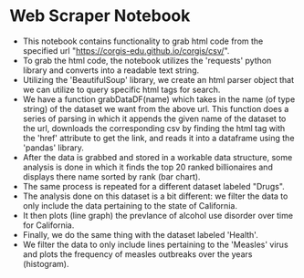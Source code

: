 # Web Scraper Notebook
- This notebook contains functionality to grab html code from the specified url "https://corgis-edu.github.io/corgis/csv/". 
- To grab the html code, the notebook utilizes the 'requests' python library and converts into a readable text string.
- Utilizing the 'BeautifulSoup' library, we create an html parser object that we can utilize to query specific html tags for search.
- We have a function grabDataDF(name) which takes in the name (of type string) of the dataset we want from the above url. This function does a series of parsing in which it appends the given name of the dataset to the url, downloads the corresponding csv by finding the <a/> html tag with the 'href' attribute to get the link, and reads it into a dataframe using the 'pandas' library.
- After the data is grabbed and stored in a workable data structure, some analysis is done in which it finds the top 20 ranked billionaires and displays there name sorted by rank (bar chart). 
- The same process is repeated for a different dataset labeled "Drugs". 
- The analysis done on this dataset is a bit different: we filter the data to only include the data pertaining to the state of California.
- It then plots (line graph) the prevlance of alcohol use disorder over time for California.
- Finally, we do the same thing with the dataset labeled 'Health'. 
- We filter the data to only include lines pertaining to the 'Measles' virus and plots the frequency of measles outbreaks over the years (histogram). 

